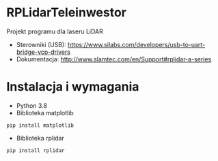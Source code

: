 # RPLidarTeleinwestor
Projekt programu dla laseru LiDAR

- Sterowniki (USB): https://www.silabs.com/developers/usb-to-uart-bridge-vcp-drivers
- Dokumentacja: http://www.slamtec.com/en/Support#rplidar-a-series

# Instalacja i wymagania
- Python 3.8
- Biblioteka matplotlib
 ```batch
pip install matplotlib
```
- Biblioteka rplidar
 ```batch
pip install rplidar
```


